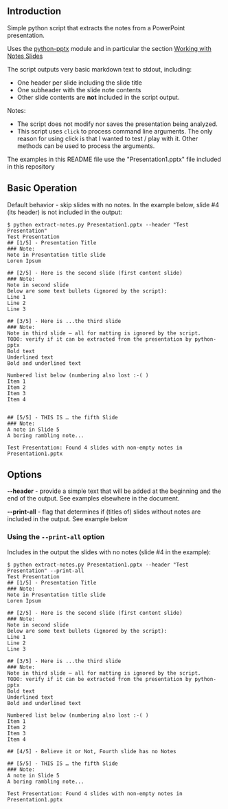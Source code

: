 ## Introduction
Simple python script that extracts the notes from a PowerPoint presentation.

Uses the [python-pptx](https://python-pptx.readthedocs.io/en/latest/) module and in particular the section [Working with Notes Slides](https://python-pptx.readthedocs.io/en/latest/user/notes.html) 

The script outputs very basic markdown text to stdout, including:
- One header per slide including the slide title 
- One subheader with the slide note contents
- Other slide contents are **not** included in the script output.

Notes: 
- The script does not modify nor saves the presentation being analyzed.
- This script uses `click` to process command line arguments. The only reason for using click is that I wanted to test / play with it.  Other methods can be used to process the arguments.   

The examples in this README file use the "Presentation1.pptx" file included in this repository

## Basic Operation 
Default behavior - skip slides with no notes.  In the example below, slide #4 (its header) is not included in the output:
```
$ python extract-notes.py Presentation1.pptx --header "Test Presentation" 
Test Presentation
## [1/5] - Presentation Title 
### Note:
Note in Presentation title slide
Loren Ipsum

## [2/5] - Here is the second slide (first content slide)
### Note:
Note in second slide 
Below are some text bullets (ignored by the script):
Line 1
Line 2
Line 3

## [3/5] - Here is ...the third slide 
### Note:
Note in third slide – all for matting is ignored by the script.  
TODO: verify if it can be extracted from the presentation by python-pptx
Bold text
Underlined text
Bold and underlined text

Numbered list below (numbering also lost :-( )
Item 1
Item 2
Item 3
Item 4


## [5/5] - THIS IS … the fifth Slide
### Note:
A note in Slide 5
A boring rambling note...

Test Presentation: Found 4 slides with non-empty notes in Presentation1.pptx
```

## Options
**--header** - provide a simple text that will be added at the beginning and the end of the output. See examples elsewhere in the document.

**--print-all** -  flag that determines if (titles of) slides without notes are included in the output. See example below

### Using the `--print-all` option
Includes in the output the slides with no notes (slide #4 in the example):
```
$ python extract-notes.py Presentation1.pptx --header "Test Presentation" --print-all
Test Presentation
## [1/5] - Presentation Title 
### Note:
Note in Presentation title slide
Loren Ipsum

## [2/5] - Here is the second slide (first content slide)
### Note:
Note in second slide 
Below are some text bullets (ignored by the script):
Line 1
Line 2
Line 3

## [3/5] - Here is ...the third slide 
### Note:
Note in third slide – all for matting is ignored by the script.  
TODO: verify if it can be extracted from the presentation by python-pptx
Bold text
Underlined text
Bold and underlined text

Numbered list below (numbering also lost :-( )
Item 1
Item 2
Item 3
Item 4

## [4/5] - Believe it or Not, Fourth slide has no Notes

## [5/5] - THIS IS … the fifth Slide
### Note:
A note in Slide 5
A boring rambling note...

Test Presentation: Found 4 slides with non-empty notes in Presentation1.pptx
```
